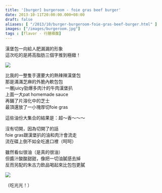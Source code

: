 ```yaml
---
title: '[burger] burgeroom - foie gras beef burger'
date: 2013-10-11T20:00:00.000+08:00
draft: false
aliases: [ "/2013/10/burger-burgeroom-foie-gras-beef-burger.html" ]
images: ["/images/burgeroom.jpg"]
tags : [flavor - 行膳積腹]
---
```


漢堡包一向給人肥漏漏的形象  
這次吃的是將高脂肪三個字推到極緻！  

![](/images/burgeroom.jpg)

比我的一整隻手還要大的熱辣辣漢堡包  
那是滿滿芝麻的外脆內軟包包  
一層juicy勁爆多肉汁的牛肉漢堡扒  
上面一大pat homemade sauce  
再鋪了片溶化中的芝士  
最頂還放了一小塊厚切foie gras  
  
這些油份大集合的結果是：超～香～～～  
  
沒有切開，因為切開了的話  
foie gras跟漢堡扒的油和肉汁會流走  
流在碟上倒不如全吃進口裡（呵呵）  
  
雖然看似很油（是真的很油）  
但醬汁酸酸甜甜，像把一切油膩感去掉  
反而另配的朱古力飲品喝起來比包包更膩  

![](/images/burgeroom1.jpg)

（吃光光！）
